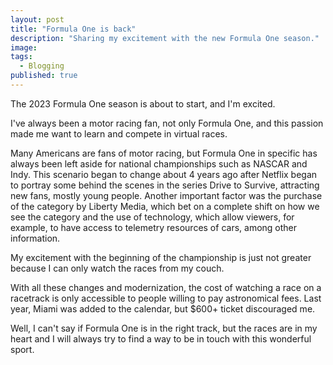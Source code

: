 ```yaml
---
layout: post
title: "Formula One is back"
description: "Sharing my excitement with the new Formula One season." 
image: 
tags:
  - Blogging
published: true
---
```


The 2023 Formula One season is about to start, and I'm excited.

I've always been a motor racing fan, not only Formula One, and this passion made me want to learn and compete in virtual races.

Many Americans are fans of motor racing, but Formula One in specific has always been left aside for national championships such as NASCAR and Indy. This scenario began to change about 4 years ago after Netflix began to portray some behind the scenes in the series Drive to Survive, attracting new fans, mostly young people. Another important factor was the purchase of the category by Liberty Media, which bet on a complete shift on how we see the category and the use of technology, which allow viewers, for example, to have access to telemetry resources of cars, among other information.

My excitement with the beginning of the championship is just not greater because I can only watch the races from my couch.

With all these changes and modernization, the cost of watching a race on a racetrack is only accessible to people willing to pay astronomical fees. Last year, Miami was added to the calendar, but $600+ ticket discouraged me.

Well, I can't say if Formula One is in the right track, but the races are in my heart and I will always try to find a way to be in touch with this wonderful sport.